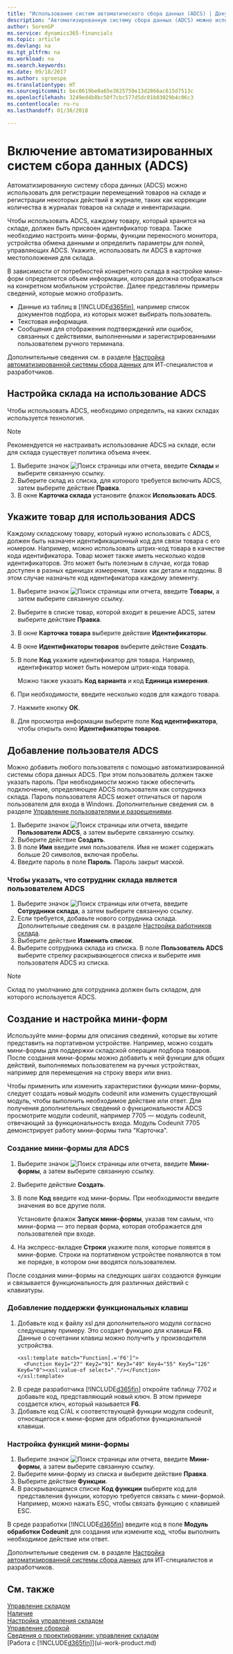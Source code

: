 ```yaml
---
title: "Использование систем автоматического сбора данных (ADCS) | Документы Майкрософт"
description: "Автоматизированную систему сбора данных (ADCS) можно использовать для регистрации перемещений товаров на складе и регистрации некоторых действий в журнале, таких как коррекции количества в журналах товаров на складе и инвентаризации."
author: SorenGP
ms.service: dynamics365-financials
ms.topic: article
ms.devlang: na
ms.tgt_pltfrm: na
ms.workload: na
ms.search.keywords: 
ms.date: 09/18/2017
ms.author: sgroespe
ms.translationtype: HT
ms.sourcegitcommit: bec0619be0a65e3625759e13d2866ac615d7513c
ms.openlocfilehash: 3249ed4b8bc50f7cbc577d5dc01b03029b4c06c3
ms.contentlocale: ru-ru
ms.lasthandoff: 01/30/2018

---
```

# <a name="enable-automated-data-capture-systems-adcs"></a>Включение автоматизированных систем сбора данных (ADCS)
Автоматизированную систему сбора данных (ADCS) можно использовать для регистрации перемещений товаров на складе и регистрации некоторых действий в журнале, таких как коррекции количества в журналах товаров на складе и инвентаризации.  

Чтобы использовать ADCS, каждому товару, который хранится на складе, должен быть присвоен идентификатор товара. Также необходимо настроить мини-формы, функции переносного монитора, устройства обмена данными и определить параметры для полей, управляющих ADCS. Укажите, использовать ли ADCS в карточке местоположения для склада.

В зависимости от потребностей конкретного склада в настройке мини-форм определяется объем информации, которая должна отображаться на конкретном мобильном устройстве. Далее представлены примеры сведений, которые можно отобразить.  

- Данные из таблиц в [!INCLUDE[d365fin](includes/d365fin_md.md)], например список документов подбора, из которых может выбирать пользователь.  
- Текстовая информация.  
- Сообщения для отображения подтверждений или ошибок, связанных с действиями, выполненными и зарегистрированными пользователем ручного терминала.

Дополнительные сведения см. в разделе [Настройка автоматизированной системы сбора данных](/dynamics-nav/Configuring-Automated-Data-Capture-System) для ИТ-специалистов и разработчиков.

## <a name="to-set-up-a-warehouse-to-use-adcs"></a>Настройка склада на использование ADCS  
Чтобы использовать ADCS, необходимо определить, на каких складах используется технология.  

> [!NOTE]  
>  Рекомендуется не настраивать использование ADCS на складе, если для склада существует политика объема ячеек.

1.  Выберите значок ![Поиск страницы или отчета](media/ui-search/search_small.png "Значок поиска страницы или отчета"), введите **Склады** и выберите связанную ссылку.
2.  Выберите склад из списка, для которого требуется включить ADCS, затем выберите действие **Правка**.
3. В окне **Карточка склада** установите флажок **Использовать ADCS**.  

## <a name="to-specify-an-item-to-use-adcs"></a>Укажите товар для использования ADCS  
Каждому складскому товару, который нужно использовать с ADCS, должен быть назначен идентификационный код для связи товара с его номером. Например, можно использовать штрих-код товара в качестве кода идентификатора. Товар может также иметь несколько кодов идентификаторов. Это может быть полезным в случае, когда товар доступен в разных единицах измерения, таких как детали и поддоны. В этом случае назначьте код идентификатора каждому элементу.    

1.  Выберите значок ![Поиск страницы или отчета](media/ui-search/search_small.png "Значок поиска страницы или отчета"), введите **Товары**, а затем выберите связанную ссылку.  
2.  Выберите в списке товар, которой входит в решение ADCS, затем выберите действие **Правка**.
3. В окне **Карточка товара** выберите действие **Идентификаторы**.
4. В окне **Идентификаторы товаров** выберите действие **Создать**.
5. В поле **Код** укажите идентификатор для товара. Например, идентификатор может быть номером штрих-кода товара.  

    Можно также указать **Код варианта** и код **Единица измерения**.  

6. При необходимости, введите несколько кодов для каждого товара.
7. Нажмите кнопку **ОК**.  
8.  Для просмотра информации выберите поле **Код идентификатора**, чтобы открыть окно **Идентификаторы товаров**.

## <a name="to-add-an-adcs-user"></a>Добавление пользователя ADCS  
Можно добавить любого пользователя с помощью автоматизированной системы сбора данных ADCS. При этом пользователь должен также указать пароль. При необходимости можно также обеспечить подключение, определяющее ADCS пользователя как сотрудника склада. Пароль пользователя ADCS может отличаться от пароля пользователя для входа в Windows. Дополнительные сведения см. в разделе [Управление пользователями и разрешениями](ui-how-users-permissions.md).

1.  Выберите значок ![Поиск страницы или отчета](media/ui-search/search_small.png "Значок поиска страницы или отчета"), введите **Пользователи ADCS**, а затем выберите связанную ссылку.  
2. Выберите действие **Создать**.  
3.  В поле **Имя** введите имя пользователя. Имя не может содержать больше 20 символов, включая пробелы.  
4.  Введите пароль в поле **Пароль**. Пароль закрыт маской.  

### <a name="to-specify-that-a-warehouse-employee-is-an-adcs-user"></a>Чтобы указать, что сотрудник склада является пользователем ADCS  
1.  Выберите значок ![Поиск страницы или отчета](media/ui-search/search_small.png "Значок поиска страницы или отчета"), введите **Сотрудники склада**, а затем выберите связанную ссылку.  
2.  Если требуется, добавьте нового сотрудника склада. Дополнительные сведения см. в разделе [Настройка работников склада](warehouse-how-to-set-up-warehouse-employees.md).  
3.  Выберите действие **Изменить список**.  
4.  Выберите сотрудника склада из списка. В поле **Пользователь ADCS** выберите стрелку раскрывающегося списка и выберите имя пользователя ADCS из списка.  

> [!NOTE]  
>  Склад по умолчанию для сотрудника должен быть складом, для которого используется ADCS.

## <a name="to-create-and-customize-miniforms"></a>Создание и настройка мини-форм
Используйте мини-формы для описания сведений, которые вы хотите представить на портативном устройстве. Например, можно создать мини-формы для поддержки складской операции подбора товаров. После создания мини-формы можно добавить к ней функции для общих действий, выполняемых пользователем на ручных устройствах, например для перемещения на строку вверх или вниз.  

Чтобы применить или изменить характеристики функции мини-формы, следует создать новый модуль codeunit или изменить существующий модуль, чтобы выполнить необходимое действие или ответ. Для получения дополнительных сведений о функциональности ADCS просмотрите модули codeunit, например 7705 — модуль codeunit, отвечающий за функциональность входа. Модуль Codeunit 7705 демонстрирует работу мини-формы типа "Карточка".  

### <a name="to-create-a-miniform-for-adcs"></a>Создание мини-формы для ADCS  
1.  Выберите значок ![Поиск страницы или отчета](media/ui-search/search_small.png "Значок поиска страницы или отчета"), введите **Мини-формы**, а затем выберите связанную ссылку.  
2. Выберите действие **Создать**.  
3.  В поле **Код** введите код мини-формы. При необходимости введите значения во все другие поля.  

    Установите флажок **Запуск мини-формы**, указав тем самым, что мини-форма — это первая форма, которая отображается для пользователей при входе.  

4.  На экспресс-вкладке **Строки** укажите поля, которые появятся в мини-форме. Строки на портативном устройстве появляются в том же порядке, в котором они вводятся пользователем.  

После создания мини-формы на следующих шагах создаются функции и связывается функциональность для различных действий с клавиатуры.  

### <a name="to-add-support-for-a-function-key"></a>Добавление поддержки функциональных клавиш  
1.  Добавьте код к файлу xsl для дополнительного модуля согласно следующему примеру. Это создает функцию для клавиши **F6**. Данные о сочетании клавиш можно получить у производителя устройства.  
    ```  
    <xsl:template match="Function[.='F6']">  
      <Function Key1="27" Key2="91" Key3="49" Key4="55" Key5="126" Key6="0"><xsl:value-of select="."/></Function>  
    </xsl:template>  

    ```  
2.  В среде разработчика [!INCLUDE[d365fin](includes/d365fin_md.md)] откройте таблицу 7702 и добавьте код, представляющий новый ключ. В этом примере создается ключ, который называется **F6**.  
3.  Добавьте код C/AL к соответствующей функции модуля codeunit, относящегося к мини-форме для обработки функциональной клавиши.  

### <a name="to-customize-miniform-functions"></a>Настройка функций мини-формы  
1.  Выберите значок ![Поиск страницы или отчета](media/ui-search/search_small.png "Значок поиска страницы или отчета"), введите **Мини-формы**, а затем выберите связанную ссылку.  
2.  Выберите мини-форму из списка и выберите действие **Правка**.  
3.  Выберите действие **Функции**.  
4.  В раскрывающемся списке **Код функции** выберите код для представления функции, которую требуется связать с мини-формой. Например, можно нажать ESC, чтобы связать функцию с клавишей ESC.  

В среде разработки [!INCLUDE[d365fin](includes/d365fin_md.md)] введите код в поле **Модуль обработки Codeunit** для создания или измените код, чтобы выполнить необходимое действие или ответ.

Дополнительные сведения см. в разделе [Настройка автоматизированной системы сбора данных](/dynamics-nav/Configuring-Automated-Data-Capture-System) для ИТ-специалистов и разработчиков.

## <a name="see-also"></a>См. также  
[Управление складом](warehouse-manage-warehouse.md)  
[Наличие](inventory-manage-inventory.md)  
[Настройка управления складом](warehouse-setup-warehouse.md)     
[Управление сборкой](assembly-assemble-items.md)    
[Сведения о проектировании: управление складом](design-details-warehouse-management.md)  
[Работа с [!INCLUDE[d365fin](includes/d365fin_md.md)]](ui-work-product.md)

